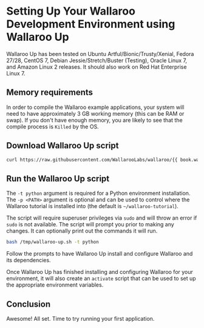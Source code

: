 # Setting Up Your Wallaroo Development Environment using Wallaroo Up

Wallaroo Up has been tested on Ubuntu Artful/Bionic/Trusty/Xenial, Fedora 27/28, CentOS 7, Debian Jessie/Stretch/Buster (Testing), Oracle Linux 7, and Amazon Linux 2 releases. It should also work on Red Hat Enterprise Linux 7.

## Memory requirements

In order to compile the Wallaroo example applications, your system will need to have approximately 3 GB working memory (this can be RAM or swap). If you don't have enough memory, you are likely to see that the compile process is `Killed` by the OS.

## Download Wallaroo Up script

```bash
curl https://raw.githubusercontent.com/WallarooLabs/wallaroo/{{ book.wallaroo_version }}/misc/wallaroo-up.sh -o /tmp/wallaroo-up.sh -J -L
```

## Run the Wallaroo Up script

The `-t python` argument is required for a Python environment installation. The `-p <PATH>` argument is optional and can be used to control where the Wallaroo tutorial is installed into (the default is `~/wallaroo-tutorial`).

The script will require superuser privileges via `sudo` and will throw an error if `sudo` is not available. The script will prompt you prior to making any changes. It can optionally print out the commands it will run.

```bash
bash /tmp/wallaroo-up.sh -t python
```

Follow the prompts to have Wallaroo Up install and configure Wallaroo and its dependencies.

Once Wallaroo Up has finished installing and configuring Wallaroo for your environment, it will also create an `activate` script that can be used to set up the appropriate environment variables.

## Conclusion

Awesome! All set. Time to try running your first application.
